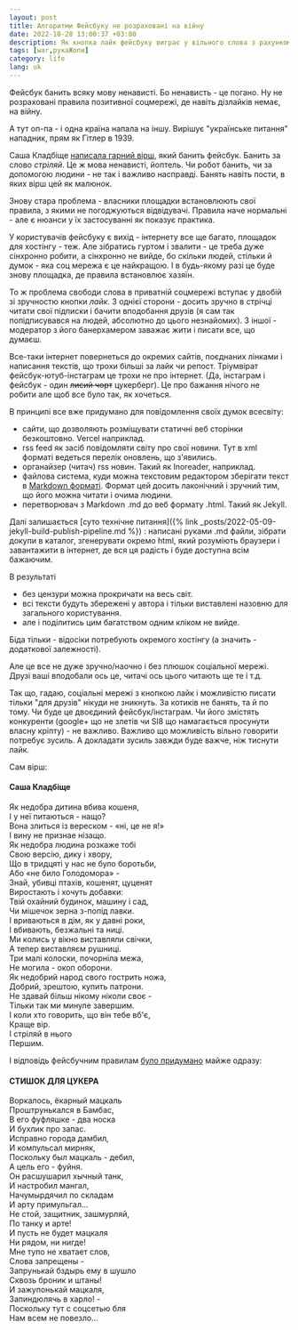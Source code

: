 ```yaml
---
layout: post
title: Алгоритми Фейсбуку не розраховані на війну
date: 2022-10-28 13:00:37 +03:00
description: Як кнопка лайк фейсбуку виграє у вільного слова з рахунком 2:0 і пересічні користувачі обирають сите стійло
tags: [war,рукаЖопи]
category: life
lang: uk
---
```


Фейсбук банить всяку мову ненависті. 
Бо ненависть - це погано.
Ну не розраховані правила позитивної соцмережі, де навіть дізлайків немає, на війну.

А тут оп-па - і одна країна напала на іншу.
Вирішує "українське питання" нападник, прям як Гітлер в 1939.

Саша Кладбіще 
[написала гарний вірш](https://www.facebook.com/kladbische/posts/pfbid02V3PuQVqVFnsJmUZDA9mUgUTNNwoNyKvWrdWE2wbkW11bKphxMVqGBG87zWxmBJn7l), який банить фейсбук.
Банить за слово _стріляй_.
Це ж мова ненависті, йоптель.
Чи робот банить, чи за допомогою людини - не так і важливо насправді.
Банять навіть пости, в яких вірш цей як малюнок.

Знову стара проблема - власники площадки встановлюють свої правила, з якими не погоджуються відвідувачі.
Правила наче нормальні - але є нюанси у їх застосуванні як показує практика.

У користувачів фейсбуку є вихід - інтернету все ще багато, площадок для хостінгу - теж.
Але зібратись гуртом і звалити - це треба дуже сінхронно робити, а сінхронно не вийде, бо скільки людей, стільки й думок - яка соц мережа є це найкращою.
І в будь-якому разі це буде знову площадка, де правила встановлює хазяїн.

То ж проблема свободи слова в приватній соцмережі вступає у двобій зі зручностю кнопки _лайк_.
З однієї сторони - досить зручно в стрічці читати свої підписки і бачити вподобання друзів (я сам так попідписувався на людей, абсолютно до цього незнайомих).
З іншої - модератор з його банерхамером заважає жити і писати все, що думаєш.

Все-таки інтернет повернеться до окремих сайтів, поєднаних лінками і написання текстів, що трохи більші за лайк чи репост.
Тріумвірат фейсбук-ютуб-інстаграм це трохи не про інтернет.
(Да, інстаграм і фейсбук - один ~~лисий чорт~~ цукерберг).
Це про бажання нічого не робити але щоб все було так, як хочеться.

В принципі все вже придумано для повідомлення своїх думок всесвіту:
- сайти, що дозволяють розміщувати статичні веб сторінки безкоштовно.
  Vercel наприклад.
- rss feed як засіб повідомляти світу про свої новини.
  Тут в xml форматі ведеться перелік оновлень, що з'явились.
- органайзер (читач) rss новин.
  Такий як Inoreader, наприклад.
- файлова система, куди можна текстовим редактором зберігати текст в [Markdown форматі](https://en.m.wikipedia.org/wiki/Markdown).
  Формат цей досить лаконічний і зручний тим, що його можна читати і очима людини.
- перетворювач з Markdown .md до веб формату .html.
  Такий як Jekyll.
  
Далі залишається [суто технічне питання]({% link _posts/2022-05-09-jekyll-build-publish-pipeline.md %})
: 
написані руками .md файли, зібрати докупи в каталог, 
згенерувати окремо html, який розуміють браузери 
і завантажити в інтернет, де вся ця радість і буде доступна всім бажаючим.

В результаті 
- без цензури можна прокричати на весь світ.
- всі тексти будуть збережені у автора і тільки виставлені назовню для загального користування.
- але і поділитись цим багатством одним кліком не вийде.

Біда тільки - відосіки потребують окремого хостінгу (а значить - додаткової залежності).

Але це все не дуже зручно/наочно і без плюшок соціальної мережі.
Друзі ваші вподобали ось це, читачі ось цього читають ще те і т.д.

Так що, гадаю, соціальні мережі з кнопкою лайк і можливістю писати тільки "для друзів" нікуди не зникнуть.
За котиків не банять, та й по тому.
Чи буде це двоєдиний фейсбук/інстаграм. 
Чи його змістять конкуренти (google+ що не злетів чи Sl8 що намагається просунути власну кріпту) - не важливо.
Важливо що можливість вільно говорити потребує зусиль.
А докладати зусиль завжди буде важче, ніж тиснути лайк.

Сам вірш:

#### Саша Кладбіще

Як недобра дитина вбива кошеня,
<br>
I у неï питаються - нащо?
<br>
Вона злиться із вереском - «ні, це не я!» 
<br>
I вину не признае нізащо. 
<br>
Як недобра людина розкаже тобі 
<br>
Свою версію, дику і хвору, 
<br>
Що в тридцяті у нас не було боротьби, 
<br>
Або «не било Голодомора» - 
<br>
Знай, убивці птахів, кошенят, цуценят 
<br>
Виростають і хочуть добавки: 
<br>
Твій охайний будинок, машину і сад,
<br>
Чи мішечок зерна з-попід лавки. 
<br>
І вриваються в дім, як у давні роки, 
<br>
I вбивають, безжальні та ниці. 
<br>
Ми колись у вікно виставляли свічки, 
<br>
А тепер виставляєм рушниці.
<br>
Три малі колоски, почорніла межа,
<br>
Не могила - окоп оборони. 
<br>
Як недобрий народ свого гострить ножа, 
<br>
Добрий, зрештою, купить патрони.
<br>
Не здавай бiльш нікому ніколи своє -
<br>
Тільки так ми минуле завершим. 
<br>
I коли хто говорить, що він тебе вб'є,
<br> Краще вір.
<br>
I стріляй в нього 
<br>
Першим.

І відповідь фейсбучним правилам
[було придумано](https://m.facebook.com/story.php?story_fbid=pfbid0SntcRXpyHYw79YqLi8oUgWHHjpSzf6dvJ8y1dn9F5LgiweidAiwXPc9rtvYNSTail&id=1406211758) майже одразу:

#### СТИШОК ДЛЯ ЦУКЕРА

Воркалось, ёкарный мацкаль 
<br>
Проштрунькался в Бамбас,
<br>
В его фуфляшке - два носка
<br>
И бухлик про запас.
<br>
Исправно города дамбил,
<br>
И компульсал мирняк,
<br>
Поскольку был мацкаль - дебил,
<br>
А цель его - фуйня.
<br>
Он расшушарил хычный танк,
<br>
И настробил мангал,
<br>
Начумырдячил по складам
<br>
И арту примульгал...
<br>
Не стой, защитник, зашмурляй,
<br>
По танку и арте!
<br>
И пусть не будет мацкаля
<br>
Ни рядом, ни нигде!
<br>
Мне тупо не хватает слов,
<br>
Слова запрещены -
<br>
Запрунькай бздырь ему в шушло
<br>
Сквозь броник и штаны!
<br>
И зажупонькай мацкаля,
<br>
Запиндюлячь в харло! -
<br>
Поскольку тут с соцсетью бля
<br>
Нам всем не повезло...
